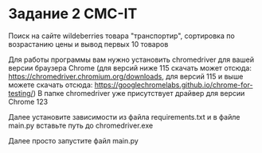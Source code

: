# Задание 2 СМС-IT
Поиск на сайте wildeberries товара "транспортир", сортировка по возрастанию цены
и вывод первых 10 товаров

Для работы программы вам нужно установить chromedriver для вашей версии браузера 
Chrome (для версий ниже 115 скачать может отсюда: https://chromedriver.chromium.org/downloads, 
для версий 115 и выше можете скачать отсюда: https://googlechromelabs.github.io/chrome-for-testing/)
В папке chromedriver уже присутствует драйвер для версии Chrome 123

Далее установите зависимости из файла requirements.txt и в файле main.py вставьте путь до chromedriver.exe

Далее просто запустите файл main.py
